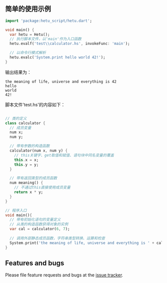 ## 简单的使用示例


```dart
import 'package:hetu_script/hetu.dart';

void main() {
  var hetu = Hetu();
  // 执行脚本文件，以'main'作为入口函数
  hetu.evalf('test\\calculator.hs', invokeFunc: 'main');

  // 以命令行模式解析
  hetu.evalc('System.print hello world 42!');
}
```

输出结果为：
```
the meaning of life, universe and everything is 42
hello
world
42!
```

脚本文件'test.hs'的内容如下：
```dart

// 类的定义
class calculator {
  // 成员变量
  num x;
  num y;

  // 带有参数的构造函数
  calculator(num x, num y) {
    // this关键字、get取值和赋值、语句块中同名变量的覆盖
    this.x = x;
    this.y = y;
  }

  // 带有返回类型的成员函数
  num meaning() {
    // 不通过this直接使用成员变量
    return x * y;
  }
}

// 程序入口 
void main(){
  // 带有初始化语句的变量定义
  // 从类的构造函数获得对象的实例
  var cal = calculator(6, 7);
  
  // 调用外部静态成员函数，字符串类型转换、运算和检查
  System.print('the meaning of life, universe and everything is ' + cal.meaning().toString());
}

```


## Features and bugs

Please file feature requests and bugs at the [issue tracker][tracker].

[tracker]: https://github.com/hythl0day/HetuScript/issues
